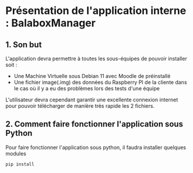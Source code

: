 
# Présentation de l'application interne : BalaboxManager

## 1. Son but

L'application devra permettre à toutes les sous-équipes de pouvoir installer soit :
- Une Machine Virtuelle sous Debian 11 avec Moodle de préinstallé
- Une fichier image(.img) des données du Raspberry PI de la cliente dans le cas où il y a eu des problèmes lors des tests d'une équipe

L'utilisateur devra cependant garantir une excellente connexion internet pour pouvoir télécharger de manière très rapide les 2 fichiers.


## 2. Comment faire fonctionner l'application sous Python

Pour faire fonctionner l'application sous python, il faudra installer quelques modules

```bat
pip install
```